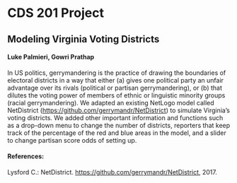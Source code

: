 # CDS 201 Project
## Modeling Virginia Voting Districts

#### Luke Palmieri, Gowri Prathap

In US politics, gerrymandering is the practice of drawing the boundaries of electoral districts in a way that either (a) gives one political party an unfair advantage over its rivals (political or partisan gerrymandering), or (b) that dilutes the voting power of members of ethnic or linguistic minority groups (racial gerrymandering). We adapted an existing NetLogo model called NetDistrict (https://github.com/gerrymandr/NetDistrict) to simulate Virginia’s voting districts. We added other important information and functions such as a drop-down menu to change the number of districts, reporters that keep track of the percentage of the red and blue areas in the model, and a slider to change partisan score odds of setting up.

#### References:
Lysford C.: NetDistrict. https://github.com/gerrymandr/NetDistrict, 2017.
